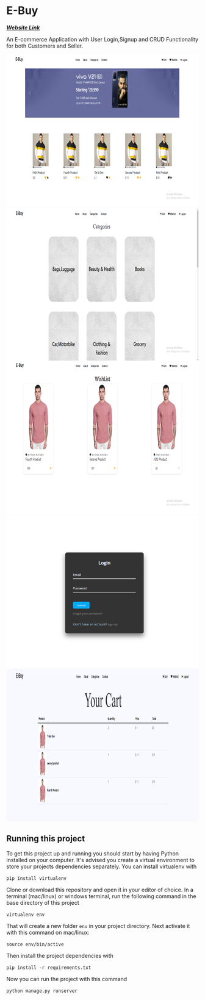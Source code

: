# E-Buy

<a href="https://e--buy.herokuapp.com/"><em><strong>Website Link</strong></em></a>

An E-commerce Application with User Login,Signup and CRUD Functionality for both Customers and Seller.

<img src="images/demo1.PNG" width="1000" height="400">
<img src="images/demo2.PNG" width="1000" height="400">
<img src="images/demo3.PNG" width="1000" height="400">
<img src="images/demo4.PNG" width="1000" height="400">
<img src="images/demo5.PNG" width="1000" height="400">

## Running this project

To get this project up and running you should start by having Python installed on your computer. It's advised you create a virtual environment to store your projects dependencies separately. You can install virtualenv with

```
pip install virtualenv
```

Clone or download this repository and open it in your editor of choice. In a terminal (mac/linux) or windows terminal, run the following command in the base directory of this project

```
virtualenv env
```

That will create a new folder `env` in your project directory. Next activate it with this command on mac/linux:

```
source env/bin/active
```

Then install the project dependencies with

```
pip install -r requirements.txt
```

Now you can run the project with this command

```
python manage.py runserver
```
